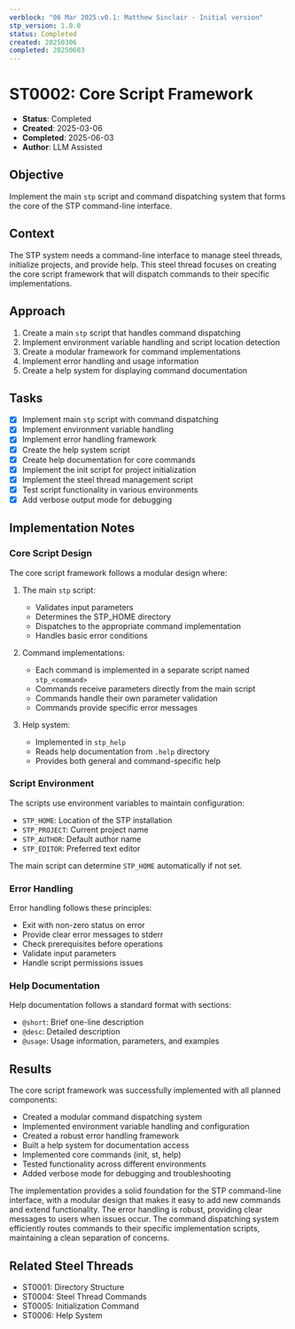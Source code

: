 ```yaml
---
verblock: "06 Mar 2025:v0.1: Matthew Sinclair - Initial version"
stp_version: 1.0.0
status: Completed
created: 20250306
completed: 20250603
---
```

# ST0002: Core Script Framework

- **Status**: Completed
- **Created**: 2025-03-06
- **Completed**: 2025-06-03
- **Author**: LLM Assisted

## Objective

Implement the main `stp` script and command dispatching system that forms the core of the STP command-line interface.

## Context

The STP system needs a command-line interface to manage steel threads, initialize projects, and provide help. This steel thread focuses on creating the core script framework that will dispatch commands to their specific implementations.

## Approach

1. Create a main `stp` script that handles command dispatching
2. Implement environment variable handling and script location detection
3. Create a modular framework for command implementations
4. Implement error handling and usage information
5. Create a help system for displaying command documentation

## Tasks

- [x] Implement main `stp` script with command dispatching
- [x] Implement environment variable handling
- [x] Implement error handling framework
- [x] Create the help system script
- [x] Create help documentation for core commands
- [x] Implement the init script for project initialization
- [x] Implement the steel thread management script
- [x] Test script functionality in various environments
- [x] Add verbose output mode for debugging

## Implementation Notes

### Core Script Design

The core script framework follows a modular design where:

1. The main `stp` script:
   - Validates input parameters
   - Determines the STP_HOME directory
   - Dispatches to the appropriate command implementation
   - Handles basic error conditions

2. Command implementations:
   - Each command is implemented in a separate script named `stp_<command>`
   - Commands receive parameters directly from the main script
   - Commands handle their own parameter validation
   - Commands provide specific error messages

3. Help system:
   - Implemented in `stp_help`
   - Reads help documentation from `.help` directory
   - Provides both general and command-specific help

### Script Environment

The scripts use environment variables to maintain configuration:

- `STP_HOME`: Location of the STP installation
- `STP_PROJECT`: Current project name
- `STP_AUTHOR`: Default author name
- `STP_EDITOR`: Preferred text editor

The main script can determine `STP_HOME` automatically if not set.

### Error Handling

Error handling follows these principles:

- Exit with non-zero status on error
- Provide clear error messages to stderr
- Check prerequisites before operations
- Validate input parameters
- Handle script permissions issues

### Help Documentation

Help documentation follows a standard format with sections:

- `@short`: Brief one-line description
- `@desc`: Detailed description
- `@usage`: Usage information, parameters, and examples

## Results

The core script framework was successfully implemented with all planned components:

- Created a modular command dispatching system
- Implemented environment variable handling and configuration
- Created a robust error handling framework
- Built a help system for documentation access
- Implemented core commands (init, st, help)
- Tested functionality across different environments
- Added verbose mode for debugging and troubleshooting

The implementation provides a solid foundation for the STP command-line interface, with a modular design that makes it easy to add new commands and extend functionality. The error handling is robust, providing clear messages to users when issues occur. The command dispatching system efficiently routes commands to their specific implementation scripts, maintaining a clean separation of concerns.

## Related Steel Threads

- ST0001: Directory Structure
- ST0004: Steel Thread Commands
- ST0005: Initialization Command
- ST0006: Help System
